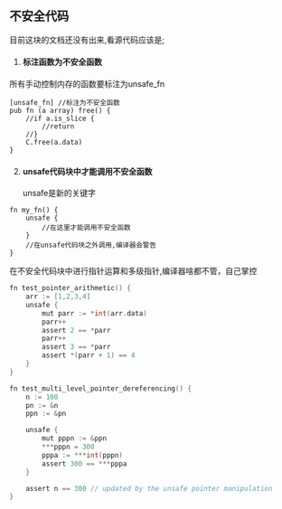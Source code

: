 ## 不安全代码

目前这块的文档还没有出来,看源代码应该是;

1. #### 标注函数为不安全函数

所有手动控制内存的函数要标注为unsafe_fn

```
[unsafe_fn] //标注为不安全函数
pub fn (a array) free() {
	//if a.is_slice {
		//return
	//}
	C.free(a.data)
}
```

2. #### unsafe代码块中才能调用不安全函数

   unsafe是新的关键字

```
fn my_fn() {
	unsafe {
		//在这里才能调用不安全函数
	}
	//在unsafe代码块之外调用,编译器会警告
}
```



在不安全代码块中进行指针运算和多级指针,编译器啥都不管，自己掌控

```c
fn test_pointer_arithmetic() {
	arr := [1,2,3,4]
	unsafe {
		mut parr := *int(arr.data)
		parr++
		assert 2 == *parr
		parr++
		assert 3 == *parr
		assert *(parr + 1) == 4
	}
}

fn test_multi_level_pointer_dereferencing() {
	n := 100
	pn := &n
	ppn := &pn

	unsafe {
		mut pppn := &ppn
		***pppn = 300
		pppa := ***int(pppn)
		assert 300 == ***pppa
	}

	assert n == 300 // updated by the unsafe pointer manipulation
}
```

